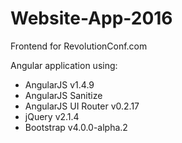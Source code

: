 # Website-App-2016

Frontend for RevolutionConf.com

Angular application using:
 - AngularJS v1.4.9
 - AngularJS Sanitize
 - AngularJS UI Router v0.2.17
 - jQuery v2.1.4
 - Bootstrap v4.0.0-alpha.2

